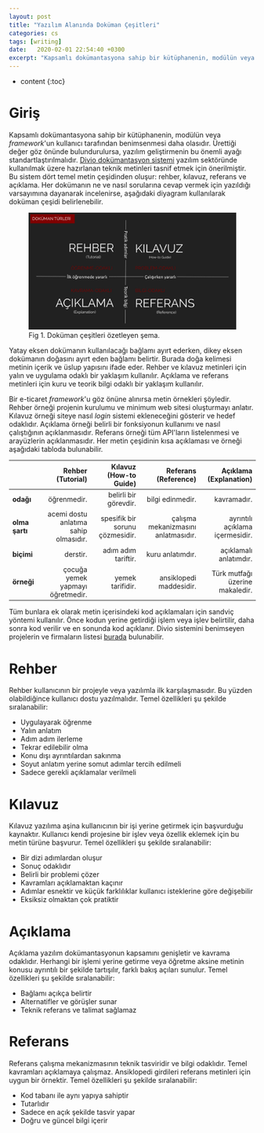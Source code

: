 ```yaml
---
layout: post
title: "Yazılım Alanında Doküman Çeşitleri"
categories: cs
tags: [writing]
date:   2020-02-01 22:54:40 +0300
excerpt: "Kapsamlı dokümantasyona sahip bir kütüphanenin, modülün veya framework'un kullanıcı tarafından benimsenmesi daha olasıdır. Ürettiği değer göz önünde bulundurulursa, yazılım geliştirmenin bu önemli ayağı standartlaştırılmalıdır. Divio dokümantasyon sistemi yazılım sektöründe kullanılmak üzere hazırlanan teknik metinleri tasnif etmek için önerilmiştir."
---
```


* content
{:toc}

# Giriş

Kapsamlı dokümantasyona sahip bir kütüphanenin, modülün veya *framework*'un kullanıcı tarafından benimsenmesi daha olasıdır. Ürettiği değer göz önünde bulundurulursa, yazılım geliştirmenin bu önemli ayağı standartlaştırılmalıdır. [Divio dokümantasyon sistemi](https://documentation.divio.com/) yazılım sektöründe kullanılmak üzere hazırlanan teknik metinleri tasnif etmek için önerilmiştir. Bu sistem dört temel metin çeşidinden oluşur: rehber, kılavuz, referans ve açıklama. Her dokümanın ne ve nasıl sorularına cevap vermek için yazıldığı varsayımına dayanarak incelenirse, aşağıdaki diyagram kullanılarak doküman çeşidi belirlenebilir. 

<figure>
<img src="fig_1.png" alt="installing nginx in ubuntu">
<figcaption>Fig 1. Doküman çeşitleri özetleyen şema.</figcaption>
</figure>

Yatay eksen dokümanın kullanılacağı bağlamı ayırt ederken, dikey eksen dokümanın doğasını ayırt eden bağlamı belirtir. Burada doğa kelimesi metinin içerik ve üslup yapısını ifade eder. Rehber ve kılavuz metinleri için yalın ve uygulama odaklı bir yaklaşım kullanılır. Açıklama ve referans metinleri için kuru ve teorik bilgi odaklı bir yaklaşım kullanılır.   

Bir e-ticaret *framework*'u göz önüne alınırsa metin örnekleri şöyledir. Rehber örneği projenin kurulumu ve minimum web sitesi oluşturmayı anlatır. Kılavuz örneği siteye nasıl *login* sistemi ekleneceğini gösterir ve hedef odaklıdır. Açıklama örneği belirli bir fonksiyonun kullanımı ve nasıl çalıştığının açıklanmasıdır. Referans örneği tüm API'ların listelenmesi ve arayüzlerin açıklanmasıdır. Her metin çeşidinin kısa açıklaması ve örneği aşağıdaki tabloda bulunabilir.

| | **Rehber** <br> (Tutorial) | **Kılavuz** <br> (How-to Guide) | **Referans** <br> (Reference) | **Açıklama** <br>(Explanation) |
| :--- | ---: | ---: | ---: | ---: |
| **odağı** | öğrenmedir. | belirli bir görevdir. | bilgi edinmedir. | kavramadır. |
| **olma şartı** | acemi dostu anlatıma sahip olmasıdır. | spesifik bir sorunu çözmesidir. | çalışma mekanizmasını anlatmasıdır. | ayrıntılı açıklama içermesidir.|
| **biçimi** | derstir. | adım adım tariftir. | kuru anlatımdır. | açıklamalı anlatımdır. |
| **örneği**  | çocuğa yemek yapmayı öğretmedir. | yemek tarifidir. | ansiklopedi maddesidir. | Türk mutfağı üzerine makaledir. |

Tüm bunlara ek olarak metin içerisindeki kod açıklamaları için sandviç yöntemi kullanılır. Önce kodun yerine getirdiği işlem veya işlev belirtilir, daha sonra kod verilir ve en sonunda kod açıklanır. Divio sistemini benimseyen projelerin ve firmaların listesi [burada](https://documentation.divio.com/adoption/) bulunabilir.

# Rehber

Rehber kullanıcının bir projeyle veya yazılımla ilk karşılaşmasıdır. Bu yüzden olabildiğince kullanıcı dostu yazılmalıdır. Temel özellikleri şu şekilde sıralanabilir:

- Uygulayarak öğrenme
- Yalın anlatım
- Adım adım ilerleme
- Tekrar edilebilir olma
- Konu dışı ayrıntılardan sakınma
- Soyut anlatım yerine somut adımlar tercih edilmeli
- Sadece gerekli açıklamalar verilmeli

# Kılavuz

Kılavuz yazılıma aşina kullanıcının bir işi yerine getirmek için başvurduğu kaynaktır. Kullanıcı kendi projesine bir işlev veya özellik eklemek için bu metin türüne başvurur. Temel özellikleri şu şekilde sıralanabilir:

- Bir dizi adımlardan oluşur
- Sonuç odaklıdır
- Belirli bir problemi çözer
- Kavramları açıklamaktan kaçınır
- Adımlar esnektir ve küçük farklılıklar kullanıcı isteklerine göre değişebilir
- Eksiksiz olmaktan çok pratiktir

# Açıklama

Açıklama yazılım dokümantasyonun kapsamını genişletir ve kavrama odaklıdır. Herhangi bir işlemi yerine getirme veya öğretme aksine metinin konusu ayrıntılı bir şekilde tartışılır, farklı bakış açıları sunulur. Temel özellikleri şu şekilde sıralanabilir:

- Bağlamı açıkça belirtir
- Alternatifler ve görüşler sunar
- Teknik referans ve talimat sağlamaz

# Referans

Referans çalışma mekanizmasının teknik tasviridir ve bilgi odaklıdır. Temel kavramları açıklamaya çalışmaz. Ansiklopedi girdileri referans metinleri için uygun bir örnektir. Temel özellikleri şu şekilde sıralanabilir:

- Kod tabanı ile aynı yapıya sahiptir
- Tutarlıdır
- Sadece en açık şekilde tasvir yapar
- Doğru ve güncel bilgi içerir
